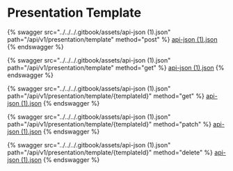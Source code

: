 # Presentation Template

{% swagger src="../../../.gitbook/assets/api-json (1).json" path="/api/v1/presentation/template" method="post" %}
[api-json (1).json](<../../../.gitbook/assets/api-json (1).json>)
{% endswagger %}

{% swagger src="../../../.gitbook/assets/api-json (1).json" path="/api/v1/presentation/template" method="get" %}
[api-json (1).json](<../../../.gitbook/assets/api-json (1).json>)
{% endswagger %}

{% swagger src="../../../.gitbook/assets/api-json (1).json" path="/api/v1/presentation/template/{templateId}" method="get" %}
[api-json (1).json](<../../../.gitbook/assets/api-json (1).json>)
{% endswagger %}

{% swagger src="../../../.gitbook/assets/api-json (1).json" path="/api/v1/presentation/template/{templateId}" method="patch" %}
[api-json (1).json](<../../../.gitbook/assets/api-json (1).json>)
{% endswagger %}

{% swagger src="../../../.gitbook/assets/api-json (1).json" path="/api/v1/presentation/template/{templateId}" method="delete" %}
[api-json (1).json](<../../../.gitbook/assets/api-json (1).json>)
{% endswagger %}
